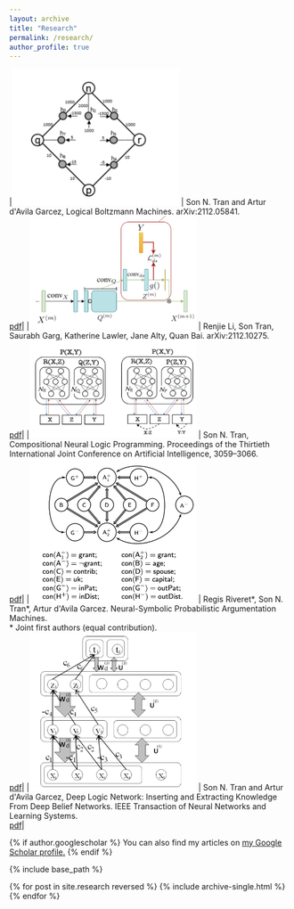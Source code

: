 ```yaml
---
layout: archive
title: "Research"
permalink: /research/
author_profile: true
---
```


|<img src="../images/figs/lbm.png" alt="cnlp" width="300"/>  |   Son N. Tran and Artur d'Avila Garcez, Logical Boltzmann Machines. arXiv:2112.05841. <br> [pdf](https://arxiv.org/pdf/2112.05841.pdf)|
|<img src="../images/figs/pmsdsnet.png" alt="cnlp" width="300"/>  |   Renjie Li, Son Tran, Saurabh Garg, Katherine Lawler, Jane Alty, Quan Bai. arXiv:2112.10275. <br> [pdf](https://arxiv.org/pdf/2112.10275.pdf)|
|<img src="../images/figs/cnlp.png" alt="cnlp" width="300"/>  |   Son N. Tran, Compositional Neural Logic Programming. Proceedings of the Thirtieth International Joint Conference on Artificial Intelligence, 3059–3066. <br> [pdf](https://www.ijcai.org/proceedings/2021/0421.pdf)|
|<img src="../images/figs/nsam.png" alt="cnlp" width="300"/>  |   Regis Riveret\*, Son N. Tran\*, Artur d'Avila Garcez. Neural-Symbolic Probabilistic Argumentation Machines. <br>\* Joint first authors (equal contribution). <br> [pdf](https://proceedings.kr.org/2020/90/kr2020-0090-riveret-et-al.pdf)|
|<img src="../images/figs/dln.png" alt="cnlp" width="300"/>  |   Son N. Tran and Artur d'Avila Garcez, Deep Logic Network: Inserting and Extracting Knowledge From Deep Belief Networks. IEEE Transaction of Neural Networks and Learning Systems. <br> [pdf](https://ieeexplore.ieee.org/document/7738566)|


{% if author.googlescholar %}
  You can also find my articles on <u><a href="{{author.googlescholar}}">my Google Scholar profile</a>.</u>
{% endif %}

{% include base_path %}

{% for post in site.research reversed %}
  {% include archive-single.html %}
{% endfor %}
